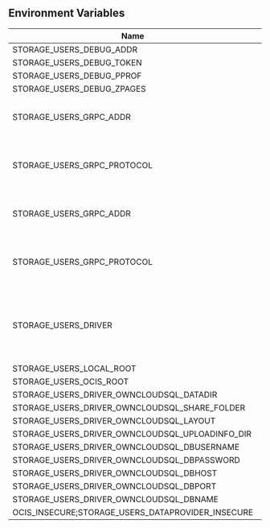 ## Environment Variables

| Name | Type | Default Value | Description |
|------|------|---------------|-------------|
| STORAGE_USERS_DEBUG_ADDR | string | 127.0.0.1:9159 | |
| STORAGE_USERS_DEBUG_TOKEN | string |  | |
| STORAGE_USERS_DEBUG_PPROF | bool | false | |
| STORAGE_USERS_DEBUG_ZPAGES | bool | false | |
| STORAGE_USERS_GRPC_ADDR | string | 127.0.0.1:9157 | The address of the grpc service.|
| STORAGE_USERS_GRPC_PROTOCOL | string | tcp | The transport protocol of the grpc service.|
| STORAGE_USERS_GRPC_ADDR | string | 127.0.0.1:9158 | The address of the grpc service.|
| STORAGE_USERS_GRPC_PROTOCOL | string | tcp | The transport protocol of the grpc service.|
| STORAGE_USERS_DRIVER | string | ocis | The storage driver which should be used by the service|
| STORAGE_USERS_LOCAL_ROOT | string | ~/.ocis/storage/local/users | |
| STORAGE_USERS_OCIS_ROOT | string | ~/.ocis/storage/users | |
| STORAGE_USERS_DRIVER_OWNCLOUDSQL_DATADIR | string | ~/.ocis/storage/owncloud | |
| STORAGE_USERS_DRIVER_OWNCLOUDSQL_SHARE_FOLDER | string | /Shares | |
| STORAGE_USERS_DRIVER_OWNCLOUDSQL_LAYOUT | string | {{.Username}} | |
| STORAGE_USERS_DRIVER_OWNCLOUDSQL_UPLOADINFO_DIR | string | ~/.ocis/storage/uploadinfo | |
| STORAGE_USERS_DRIVER_OWNCLOUDSQL_DBUSERNAME | string | owncloud | |
| STORAGE_USERS_DRIVER_OWNCLOUDSQL_DBPASSWORD | string | owncloud | |
| STORAGE_USERS_DRIVER_OWNCLOUDSQL_DBHOST | string |  | |
| STORAGE_USERS_DRIVER_OWNCLOUDSQL_DBPORT | int | 3306 | |
| STORAGE_USERS_DRIVER_OWNCLOUDSQL_DBNAME | string | owncloud | |
| OCIS_INSECURE;STORAGE_USERS_DATAPROVIDER_INSECURE | bool | false | |